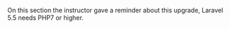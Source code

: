   On this section the instructor gave a reminder about this upgrade,
  Laravel 5.5 needs PHP7 or higher.
